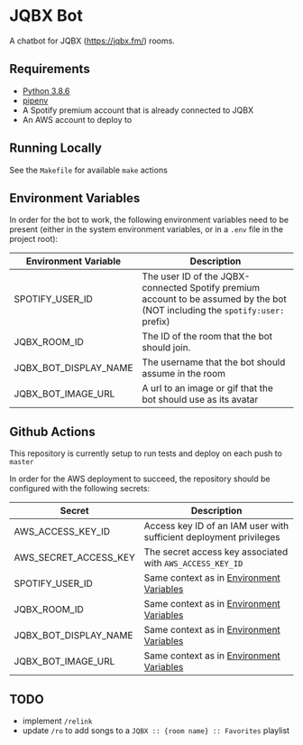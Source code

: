 # JQBX Bot
A chatbot for JQBX (https://jqbx.fm/) rooms.


## Requirements
* [Python 3.8.6](https://www.python.org/downloads/release/python-386/)
* [pipenv](https://pypi.org/project/pipenv/)
* A Spotify premium account that is already connected to JQBX
* An AWS account to deploy to


## Running Locally
See the `Makefile` for available `make` actions


## Environment Variables
In order for the bot to work, the following environment variables need to be present
(either in the system environment variables, or in a `.env` file in the project root):

| Environment Variable | Description |
| --- | --- |
| SPOTIFY_USER_ID | The user ID of the JQBX-connected Spotify premium account to be assumed by the bot (NOT including the `spotify:user:` prefix) |
| JQBX_ROOM_ID | The ID of the room that the bot should join. |
| JQBX_BOT_DISPLAY_NAME | The username that the bot should assume in the room |
| JQBX_BOT_IMAGE_URL | A url to an image or gif that the bot should use as its avatar |


## Github Actions
This repository is currently setup to run tests and deploy on each push to `master`

In order for the AWS deployment to succeed, the repository should be configured with the following secrets:

| Secret | Description |
| --- | --- |
| AWS_ACCESS_KEY_ID | Access key ID of an IAM user with sufficient deployment privileges |
| AWS_SECRET_ACCESS_KEY | The secret access key associated with `AWS_ACCESS_KEY_ID` |
| SPOTIFY_USER_ID | Same context as in [Environment Variables](#Environment-Variables) |
| JQBX_ROOM_ID | Same context as in [Environment Variables](#Environment-Variables) |
| JQBX_BOT_DISPLAY_NAME | Same context as in [Environment Variables](#Environment-Variables) |
| JQBX_BOT_IMAGE_URL | Same context as in [Environment Variables](#Environment-Variables) |


## TODO
* implement `/relink`
* update `/ro` to add songs to a `JQBX :: {room name} :: Favorites` playlist